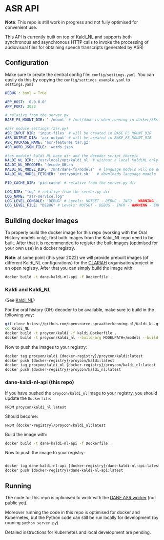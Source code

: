 # ASR API

**Note**: This repo is still work in progress and not fully optimised for convenient use.


This API is currently built on top of [Kaldi_NL](https://github.com/opensource-spraakherkenning-nl/Kaldi_NL) and supports both synchronous and asynchronous HTTP calls to invoke the processing of audiovisual files for obtaining speech transcripts (generated by ASR)

## Configuration

Make sure to create the central config file: `config/settings.yaml`. You can easily do this by copying the `config/settings_example.yaml` to `settings.yaml`

```yaml
DEBUG : bool = True

APP_HOST: '0.0.0.0'
APP_PORT: 3023

# relative from the server.py
BASE_FS_MOUNT_DIR: './mount' # /mnt/dane-fs when running in docker/k8s

#asr module settings (asr.py)
ASR_INPUT_DIR: 'input-files' # will be created in BASE_FS_MOUNT_DIR
ASR_OUTPUT_DIR: 'asr-output' # will be created in BASE_FS_MOUNT_DIR
ASR_PACKAGE_NAME: 'asr-features.tar.gz'
ASR_WORD_JSON_FILE: 'words.json'

#(as module) kaldi NL base dir and the decoder script therein
KALDI_NL_DIR: '/usr/local/opt/kaldi_nl' # without a local KaldiNL only simulation mode is possible
KALDI_NL_DECODER: 'decode_OH.sh'
KALDI_NL_MODEL_DIR: '/mnt/dane-fs/models'  # language models will be downloaded here
KALDI_NL_MODEL_FETCHER: 'entrypoint.sh'   # downloads language models

PID_CACHE_DIR: 'pid-cache' # relative from the server.py dir

LOG_DIR: "log" # relative from the server.py dir
LOG_NAME: "asr-service.log"
LOG_LEVEL_CONSOLE: "DEBUG" # Levels: NOTSET - DEBUG - INFO - WARNING - ERROR - CRITICAL
LOG_LEVEL_FILE: "DEBUG" # Levels: NOTSET - DEBUG - INFO - WARNING - ERROR - CRITICAL
```


## Building docker images

To properly build the docker image for this repo (working with the Oral History models only), first both images from the Kaldi_NL repo need to be built. After that it is recommended to register the built images (optimised for your own use) in a docker registry.

**Note**: at some point (this year 2022) we will provide prebuilt images (of different Kaldi_NL configurations) for the [CLARIAH](https://github.com/CLARIAH) organisation/project in an open registry. After that you can simply build the image with:

```bash
docker build -t dane-kaldi-nl-api -f Dockerfile .
```

### Kaldi and Kaldi_NL

(See [Kaldi_NL](https://github.com/opensource-spraakherkenning-nl/Kaldi_NL))

For the oral history (OH) decoder to be available, make sure to build in the following way:

```bash
git clone https://github.com/opensource-spraakherkenning-nl/Kaldi_NL.git
cd Kaldi_NL
docker build -t proycon/kaldi -f kaldi.Dockerfile .
docker build -t proycon/kaldi_nl --build-arg MODELPATH=/models --build-arg MODELS="utwente radboud_OH" .
```

Now to push the images to your registry:

```bash
docker tag procyon/kaldi {docker-registry}/proycon/kaldi:latest
docker push {docker-registry}/proycon/kaldi:latest
docker tag procyon/kaldi_nl {docker-registry}/proycon/kaldi_nl:latest
docker push {docker-registry}/proycon/kaldi_nl:latest
```

### dane-kaldi-nl-api (this repo)

If you have pushed the `proycon/kaldi_nl` image to your registry, you should update the `Dockerfile`:

```
FROM proycon/kaldi_nl:latest
```

Should become:

```
FROM {docker-registry}/proycon/kaldi_nl:latest
```

Build the image with:

```bash
docker build -t dane-kaldi-nl-api -f Dockerfile .
```

Now to push the image to your registry:

```bash

docker tag dane-kaldi-nl-api {docker-registry}/dane-kaldi-nl-api:latest
docker push {docker-registry}/dane-kaldi-nl-api:latest
```


## Running

The code for this repo is optimised to work with the [DANE ASR worker](https://github.com/beeldengeluid/dane-asr-worker) (not public yet).

Moreover running the code in this repo is optimised for docker and Kubernetes, but the Python code can still be run locally for development (by running `python server.py`).

Detailed instructions for Kubernetes and local development are pending.


